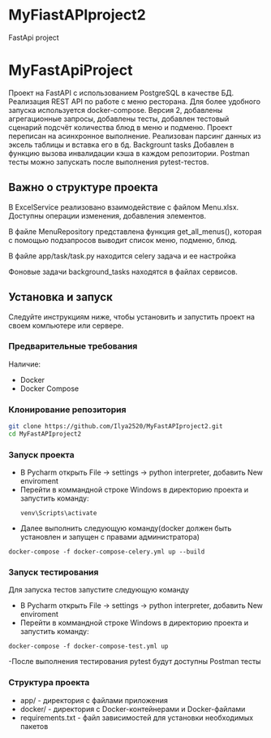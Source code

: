 # MyFiastAPIproject2

FastApi project

# MyFastApiProject

Проект на FastAPI с использованием PostgreSQL в качестве БД. Реализация REST API по работе с меню ресторана. Для более
удобного запуска используется docker-compose. Версия 2, добавлены агрегационные запросы, добавлены тесты, добавлен
тестовый сценарий подсчёт количества блюд в меню и подменю. Проект переписан на асинхронное выполнение. Реализован парсинг данных из эксель таблицы и вставка его в бд. Backgrount tasks Добавлен в функцию вызова инвалидации кэша в каждом репозитории.
Postman тесты можно запускать после выполнения pytest-тестов.

## Важно о структуре проекта

В ExcelService реализовано взаимодействие с файлом Menu.xlsx. Доступны операции изменения, добавления элементов. 

В файле MenuRepository представлена функция get_all_menus(), которая с помощью подзапросов выводит список меню, подменю, блюд.

В файле app/task/task.py находится celery задача и ее настройка

Фоновые задачи background_tasks находятся в файлах сервисов.

## Установка и запуск

Следуйте инструкциям ниже, чтобы установить и запустить проект на своем компьютере или сервере.

### Предварительные требования

Наличие:

- Docker
- Docker Compose

### Клонирование репозитория

```bash
git clone https://github.com/Ilya2520/MyFastAPIproject2.git
cd MyFastAPIproject2
```

### Запуск проекта

- В Pycharm открыть File -> settings -> python interpreter, добавить New enviroment
- Перейти в коммандной строке Windows в директорию проекта и запустить команду:
  ```
  venv\Scripts\activate
  ```
- Далее выполнить следующую команду(docker должен быть установлен и запущен с правами администратора)

```
docker-compose -f docker-compose-celery.yml up --build
```

### Запуск тестирования

Для запуска тестов запустите следующую команду
- В Pycharm открыть File -> settings -> python interpreter, добавить New enviroment
- Перейти в коммандной строке Windows в директорию проекта и запустить команду:

```
docker-compose -f docker-compose-test.yml up
```

-После выполнения тестирования pytest будут доступны Postman тесты

### Структура проекта

- app/ - директория с файлами приложения
- docker/ - директория с Docker-контейнерами и Docker-файлами
- requirements.txt - файл зависимостей для установки необходимых пакетов

